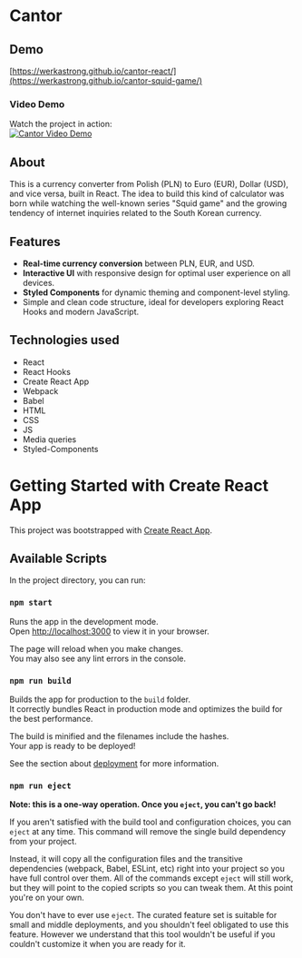 # Cantor 

## Demo
[https://werkastrong.github.io/cantor-react/](https://werkastrong.github.io/cantor-squid-game/)

### Video Demo
Watch the project in action:  
[![Cantor Video Demo](https://img.youtube.com/vi/lXQQV9jwG24/0.jpg)](https://www.youtube.com/watch?v=lXQQV9jwG24)

## About
This is a currency converter from Polish (PLN) to Euro (EUR), Dollar (USD), and vice versa, built in React. The idea to build this kind of calculator was born while watching the well-known series "Squid game" and the growing tendency of internet inquiries related to the South Korean currency.


## Features
<ul>
  <li><strong>Real-time currency conversion</strong> between PLN, EUR, and USD.</li>
  <li><strong>Interactive UI</strong> with responsive design for optimal user experience on all devices.</li>
  <li><strong>Styled Components</strong> for dynamic theming and component-level styling.</li>
  <li>Simple and clean code structure, ideal for developers exploring React Hooks and modern JavaScript.</li>
</ul>

 
## Technologies used
<ul>
  <li>React</li>
  <li>React Hooks</li>
  <li>Create React App</li>
  <li>Webpack</li>
  <li>Babel</li>
  <li>HTML</li>
  <li>CSS</li>
  <li>JS</li>
  <li>Media queries</li>
  <li>Styled-Components</li>
</ul>

# Getting Started with Create React App

This project was bootstrapped with [Create React App](https://github.com/facebook/create-react-app).
## Available Scripts

In the project directory, you can run:

### `npm start`

Runs the app in the development mode.\
Open [http://localhost:3000](http://localhost:3000) to view it in your browser.

The page will reload when you make changes.\
You may also see any lint errors in the console.

### `npm run build`

Builds the app for production to the `build` folder.\
It correctly bundles React in production mode and optimizes the build for the best performance.

The build is minified and the filenames include the hashes.\
Your app is ready to be deployed!

See the section about [deployment](https://facebook.github.io/create-react-app/docs/deployment) for more information.

### `npm run eject`

**Note: this is a one-way operation. Once you `eject`, you can't go back!**

If you aren't satisfied with the build tool and configuration choices, you can `eject` at any time. This command will remove the single build dependency from your project.

Instead, it will copy all the configuration files and the transitive dependencies (webpack, Babel, ESLint, etc) right into your project so you have full control over them. All of the commands except `eject` will still work, but they will point to the copied scripts so you can tweak them. At this point you're on your own.

You don't have to ever use `eject`. The curated feature set is suitable for small and middle deployments, and you shouldn't feel obligated to use this feature. However we understand that this tool wouldn't be useful if you couldn't customize it when you are ready for it.
